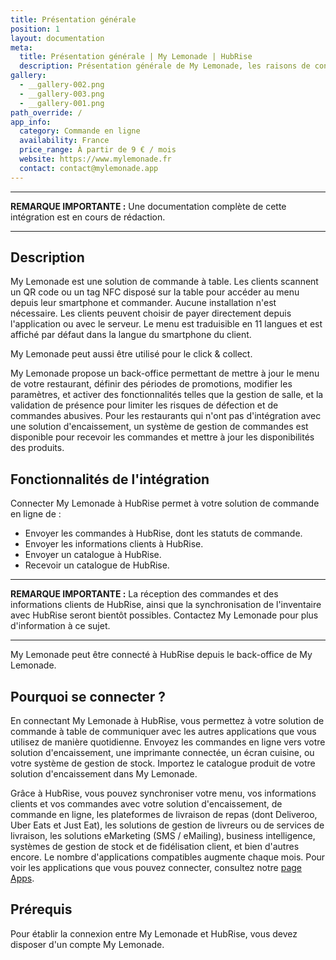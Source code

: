 ```yaml
---
title: Présentation générale
position: 1
layout: documentation
meta:
  title: Présentation générale | My Lemonade | HubRise
  description: Présentation générale de My Lemonade, les raisons de connecter votre solution de commande à table à HubRise et fonctionnalités de l'intégration avec HubRise.
gallery:
  - __gallery-002.png
  - __gallery-003.png
  - __gallery-001.png
path_override: /
app_info:
  category: Commande en ligne
  availability: France
  price_range: À partir de 9 € / mois
  website: https://www.mylemonade.fr
  contact: contact@mylemonade.app
---
```


---

**REMARQUE IMPORTANTE :** Une documentation complète de cette intégration est en cours de rédaction.

---

## Description

My Lemonade est une solution de commande à table. Les clients scannent un QR code ou un tag NFC disposé sur la table pour accéder au menu depuis leur smartphone et commander. Aucune installation n'est nécessaire. Les clients peuvent choisir de payer directement depuis l'application ou avec le serveur. Le menu est traduisible en 11 langues et est affiché par défaut dans la langue du smartphone du client.

My Lemonade peut aussi être utilisé pour le click & collect.

My Lemonade propose un back-office permettant de mettre à jour le menu de votre restaurant, définir des périodes de promotions, modifier les paramètres, et activer des fonctionnalités telles que la gestion de salle, et la validation de présence pour limiter les risques de défection et de commandes abusives. Pour les restaurants qui n'ont pas d'intégration avec une solution d'encaissement, un système de gestion de commandes est disponible pour recevoir les commandes et mettre à jour les disponibilités des produits.

## Fonctionnalités de l'intégration

Connecter My Lemonade à HubRise permet à votre solution de commande en ligne de :

- Envoyer les commandes à HubRise, dont les statuts de commande.
- Envoyer les informations clients à HubRise.
- Envoyer un catalogue à HubRise.
- Recevoir un catalogue de HubRise.

---

**REMARQUE IMPORTANTE :** La réception des commandes et des informations clients de HubRise, ainsi que la synchronisation de l'inventaire avec HubRise seront bientôt possibles. Contactez My Lemonade pour plus d'information à ce sujet.

---

My Lemonade peut être connecté à HubRise depuis le back-office de My Lemonade.

## Pourquoi se connecter ?

En connectant My Lemonade à HubRise, vous permettez à votre solution de commande à table de communiquer avec les autres applications que vous utilisez de manière quotidienne. Envoyez les commandes en ligne vers votre solution d'encaissement, une imprimante connectée, un écran cuisine, ou votre système de gestion de stock. Importez le catalogue produit de votre solution d'encaissement dans My Lemonade.

Grâce à HubRise, vous pouvez synchroniser votre menu, vos informations clients et vos commandes avec votre solution d'encaissement, de commande en ligne, les plateformes de livraison de repas (dont Deliveroo, Uber Eats et Just Eat), les solutions de gestion de livreurs ou de services de livraison, les solutions eMarketing (SMS / eMailing), business intelligence, systèmes de gestion de stock et de fidélisation client, et bien d'autres encore. Le nombre d'applications compatibles augmente chaque mois. Pour voir les applications que vous pouvez connecter, consultez notre [page Apps](/apps).

## Prérequis

Pour établir la connexion entre My Lemonade et HubRise, vous devez disposer d'un compte My Lemonade.
